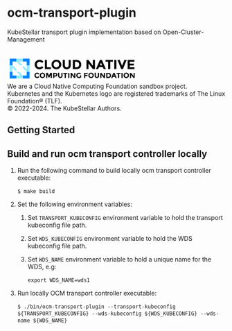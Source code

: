 # ocm-transport-plugin
KubeStellar transport plugin implementation based on Open-Cluster-Management

<br>

<td>
    <a href="https://landscape.cncf.io">
        <img src="docs/images/cncf-color.png" width="300px;" alt="Cloud Native Computing Foundation Logo"/>
    </a>
</td>
<br>We are a Cloud Native Computing Foundation sandbox project.
<br>Kubernetes and the Kubernetes logo are registered trademarks of The Linux Foundation® (TLF).
<br>© 2022-2024. The KubeStellar Authors.


## Getting Started

## Build and run ocm transport controller locally

1.  Run the following command to build locally ocm transport controller executable:
    ```
    $ make build
    ```

1.  Set the following environment variables:
    
    1.  Set `TRANSPORT_KUBECONFIG` environment variable to hold the transport kubeconfig file path.

    1.  Set `WDS_KUBECONFIG` environment variable to hold the WDS kubeconfig file path.
    
    1.  Set `WDS_NAME` environment variable to hold a unique name for the WDS, e.g:
        ```
        export WDS_NAME=wds1
        ```

1.  Run locally OCM transport controller executable:
    ```
    $ ./bin/ocm-transport-plugin --transport-kubeconfig ${TRANSPORT_KUBECONFIG} --wds-kubeconfig ${WDS_KUBECONFIG} --wds-name ${WDS_NAME}
    ```
